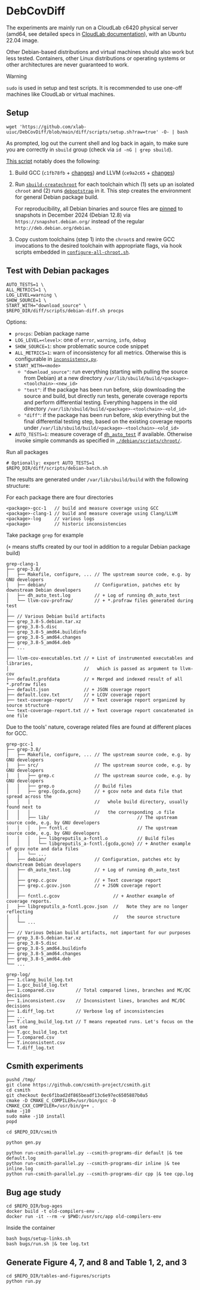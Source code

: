 # DebCovDiff

The experiments are mainly run on a CloudLab c6420 physical server (amd64, see
detailed specs in [CloudLab documentation](https://docs.cloudlab.us/hardware.html)),
with an Ubuntu 22.04 image.

Other Debian-based distributions and virtual machines should also work but less
tested.
Containers, other Linux distributions or operating systems or other architectures
are never guaranteed to work.

> [!WARNING]
> `sudo` is used in setup and test scripts. It is recommended to use
> one-off machines like CloudLab or virtual machines.

## Setup

```shell
wget 'https://github.com/xlab-uiuc/DebCovDiff/blob/main/diff/scripts/setup.sh?raw=true' -O- | bash
```

As prompted, log out the current shell and log back in again, to make sure
you are correctly in `sbuild` group (check via `id -nG | grep sbuild`).

[This script](./diff/scripts/setup.sh) notably does the following:

1. Build GCC (`c1fb78fb` + [changes](https://github.com/xlab-uiuc/gcc-DebCovDiff/compare/base...xlab-uiuc:gcc-DebCovDiff:DebCovDiff))
   and LLVM (`ce9a2c65` + [changes](https://github.com/xlab-uiuc/llvm-project-DebCovDiff/compare/base...xlab-uiuc:llvm-project-DebCovDiff:DebCovDiff))
2. Run [`sbuild-createchroot`](https://manpages.debian.org/bookworm/sbuild/sbuild-createchroot.8.en.html)
   for each toolchain which (1) sets up an isolated `chroot` and (2) runs
   [`debootstrap`](https://manpages.debian.org/bookworm/debootstrap/debootstrap.8.en.html)
   in it. This step creates the environment for general Debian package build.

   For reproducibility, all Debian binaries and source files are [pinned](./diff/config.json)
   to snapshots in December 2024 (Debian 12.8) via `https://snapshot.debian.org/`
   instead of the regular `http://deb.debian.org/debian`.

3. Copy custom toolchains (step 1) into the `chroot`s and rewire GCC invocations
   to the desired toolchain with appropriate flags, via hook scripts embedded in
   [`configure-all-chroot.sh`](debian/scripts/configure-all-chroot.sh).

## Test with Debian packages

```shell
AUTO_TESTS=1 \
ALL_METRICS=1 \
LOG_LEVEL=warning \
SHOW_SOURCE=1 \
START_WITH="download_source" \
$REPO_DIR/diff/scripts/debian-diff.sh procps
```

Options:

- `procps`: Debian package name
- `LOG_LEVEL=<level>`: one of `error`, `warning`, `info`, `debug`
- `SHOW_SOURCE=1`: show problematic source code snippet
- `ALL_METRICS=1`: warn of inconsistency for all metrics. Otherwise this is
  configurable in [`inconsistency.py`](./diff/oracles/inconsistency.py).
- `START_WITH=<mode>`
    - `"download_source"`: run everything (starting with pulling the source from
      Debian) at a new directory `/var/lib/sbuild/build/<package>-<toolchain>-<new_id>`
    - `"test"`: if the package has been run before, skip downloading the source
      and build, but directly run tests, generate coverage reports and perform
      differential testing. Everything happens in the old directory
      `/var/lib/sbuild/build/<package>-<toolchain>-<old_id>`
    - `"diff"`: if the package has been run before, skip everything but the
      final differential testing step, based on the existing coverage reports
      under `/var/lib/sbuild/build/<package>-<toolchain>-<old_id>`
- `AUTO_TESTS=1`: measure coverage of
  [`dh_auto_test`](https://manpages.debian.org/bookworm/debhelper/dh_auto_test.1.en.html)
  if available. Otherwise invoke simple commands as specified in [`./debian/scripts/chroot/`](./debian/scripts/chroot/).

Run all packages

```shell
# Optionally: export AUTO_TESTS=1
$REPO_DIR/diff/scripts/debian-batch.sh
```

The results are generated under `/var/lib/sbuild/build` with the following structure:

For each package there are four directories

```text
<package>-gcc-1   // build and measure coverage using GCC
<package>-clang-1 // build and measure coverage using Clang/LLVM
<package>-log     // various logs
<package>         // historic inconsistencies
```

Take package `grep` for example

(`+` means stuffs created by our tool in addition to a regular Debian package build)

```text
grep-clang-1
├── grep-3.8/
│   ├── Makefile, configure, ... // The upstream source code, e.g. by GNU developers
│   ├── debian/                  // Configuration, patches etc by downstream Debian developers
│   ├── dh_auto_test.log         // + Log of running dh_auto_test
│   └── llvm-cov-profraw/        // + *.profraw files generated during test
│
├── // Various Debian build artifacts
├── grep_3.8-5.debian.tar.xz
├── grep_3.8-5.disc
├── grep_3.8-5_amd64.buildinfo
├── grep_3.8-5_amd64.changes
├── grep_3.8-5_amd64.deb
├── ...
│
├── llvm-cov-executables.txt // + List of instrumented executables and libraries,
│                            //   which is passed as argument to llvm-cov
├── default.profdata         // + Merged and indexed result of all *.profraw files
├── default.json             // + JSON coverage report
├── default.lcov.txt         // + LCOV coverage report
├── text-coverage-report/    // + Text coverage report organized by source structure
└── text-coverage-report.txt // + Text coverage report concatenated in one file
```

Due to the tools' nature, coverage related files are found at different places
for GCC.

```text
grep-gcc-1
├── grep-3.8/
│   ├── Makefile, configure, ... // The upstream source code, e.g. by GNU developers
│   ├── src/                     // The upstream source code, e.g. by GNU developers
│   │   ├── grep.c               // The upstream source code, e.g. by GNU developers
│   │   ├── grep.o               // Build files
│   │   ├── grep.{gcda,gcno}     // + gcov note and data file that spread across the
│   │   │                        //   whole build directory, usually found next to
│   │   │                        //   the corresponding .o file
│   │   ├── lib/                                 // The upstream source code, e.g. by GNU developers
│   │   │   ├── fcntl.c                          // The upstream source code, e.g. by GNU developers
│   │   │   ├── libgreputils_a-fcntl.o           // Build files
│   │   │   └── libgreputils_a-fcntl.{gcda,gcno} // + Another example of gcov note and data files
│   │   └── ...
│   ├── debian/                  // Configuration, patches etc by downstream Debian developers
│   ├── dh_auto_test.log         // + Log of running dh_auto_test
│   │
│   ├── grep.c.gcov              // + Text coverage report
│   ├── grep.c.gcov.json         // + JSON coverage report
│   │
│   ├── fcntl.c.gcov                    // + Another example of coverage reports.
│   ├── libgreputils_a-fcntl.gcov.json  //   Note they are no longer reflecting
│   │                                   //   the source structure
│   └── ...
│
├── // Various Debian build artifacts, not important for our purposes
├── grep_3.8-5.debian.tar.xz
├── grep_3.8-5.disc
├── grep_3.8-5_amd64.buildinfo
├── grep_3.8-5_amd64.changes
├── grep_3.8-5_amd64.deb
└── ...
```

```text
grep-log/
├── 1.clang_build_log.txt
├── 1.gcc_build_log.txt
├── 1.compared.csv        // Total compared lines, branches and MC/DC decisions
├── 1.inconsistent.csv    // Inconsistent lines, branches and MC/DC decisions
├── 1.diff_log.txt        // Verbose log of inconsistencies
├── ...
├── T.clang_build_log.txt // T means repeated runs. Let's focus on the last one
├── T.gcc_build_log.txt
├── T.compared.csv
├── T.inconsistent.csv
└── T.diff_log.txt
```

## Csmith experiments

```shell
pushd /tmp/
git clone https://github.com/csmith-project/csmith.git
cd csmith
git checkout 0ec6f1bad2df865beadf13c6e97ec6505887b0a5
cmake -D CMAKE_C_COMPILER=/usr/bin/gcc -D CMAKE_CXX_COMPILER=/usr/bin/g++ .
make -j10
sudo make -j10 install
popd
```

```shell
cd $REPO_DIR/csmith

python gen.py

python run-csmith-parallel.py --csmith-programs-dir default |& tee default.log
python run-csmith-parallel.py --csmith-programs-dir inline |& tee inline.log
python run-csmith-parallel.py --csmith-programs-dir cpp |& tee cpp.log
```

## Bug age study

```shell
cd $REPO_DIR/bug-ages
docker build -t old-compilers-env .
docker run -it --rm -v $PWD:/usr/src/app old-compilers-env
```

Inside the container

```shell
bash bugs/setup-links.sh
bash bugs/run.sh |& tee log.txt
```

## Generate Figure 4, 7, and 8 and Table 1, 2, and 3

```shell
cd $REPO_DIR/tables-and-figures/scripts
python run.py
```

